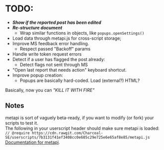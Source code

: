 # TODO:
* ___Show if the reported post has been edited___
* ___Re-structure document___
  * Wrap similar functions in objects, like `popups.openSettings()`
* Load data through metapi.js for cross-script storage;
* Improve MS feedback error handling.
  * Respect passed "Backoff" params
* Handle write token request errors
* Detect if a user has flagged the post already:
  * Detect flags not sent through MS
* "Open last report that needs action" keyboard shortcut.
* Improve popup creation:
  * Popups are basically hard-coded. Load (external?) HTML?

Basically, now you can _"KILL IT WITH FIRE"_

## Notes

metapi is sort of vaguely beta-ready, if you want to modify (or fork) your scripts to test it.  
The following in your userscript header should make sure metapi is loaded:  
`// @require https://cdn.rawgit.com/Charcoal-SE/userscripts/7b3131f41ef3408cc0e605c29e725e6e65af8e85/metapi.js`  
[Documentation for metapi](https://github.com/Charcoal-SE/userscripts/wiki/metapi-API-documentation).

<!--- http://stackapps.com/apps/oauth/view/9136 --->
<!---
"🚩"
"🗳️"
"💣"
"🏷️"
"🛡️"
--->
